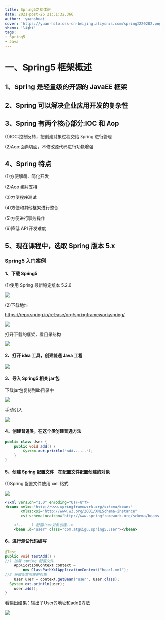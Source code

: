 ```yaml
---
title: Spring5之初体验
date: 2021-post-26 21:31:32.366
author: 'yuanshuai'
cover: 'https://yuan-halo.oss-cn-beijing.aliyuncs.com/spring2220202.png'
theme: 'light'
tags: 
- Spring5
- Java
---
```


# **一、Spring5** 框架概述

## 1、Spring 是轻量级的开源的 JavaEE 框架 

## 2、Spring 可以解决企业应用开发的复杂性

## 3、Spring 有两个核心部分:IOC 和 Aop 

(1)IOC:控制反转，把创建对象过程交给 Spring 进行管理 

(2)Aop:面向切面，不修改源代码进行功能增强

## 4、Spring 特点 

(1)方便解耦，简化开发 

(2)Aop 编程支持 

(3)方便程序测试 

(4)方便和其他框架进行整合 

(5)方便进行事务操作 

(6)降低 API 开发难度

## 5、现在课程中，选取 Spring 版本 5.x

### **Spring5** 入门案例

#### **1**、下载 Spring5

(1)使用 Spring 最新稳定版本 5.2.6

![](https://hexobbblog.oss-cn-beijing.aliyuncs.com/images/spring5/8.png)

(2)下载地址

https://repo.spring.io/release/org/springframework/spring/

![](https://hexobbblog.oss-cn-beijing.aliyuncs.com/images/spring5/9.png)

打开下载的框架，看目录结构

![](https://hexobbblog.oss-cn-beijing.aliyuncs.com/images/spring5/10.png)

#### **2**、打开 **idea** 工具，创建普通 **Java** 工程

![](https://hexobbblog.oss-cn-beijing.aliyuncs.com/images/spring5/11.png)

#### **3**、导入 **Spring5** 相关 **jar** 包

下载jar包复制到lib目录中

![](https://hexobbblog.oss-cn-beijing.aliyuncs.com/images/spring5/12.png)

手动引入

![](https://hexobbblog.oss-cn-beijing.aliyuncs.com/images/spring5/13.png)

#### **4**、创建普通类，在这个类创建普通方法

```java
public class User {
    public void add() {
        System.out.println("add......"); 
    }
}
```

#### 5、创建 Spring 配置文件，在配置文件配置创建的对象

(1)Spring 配置文件使用 xml 格式

![](https://hexobbblog.oss-cn-beijing.aliyuncs.com/images/spring5/14.png)

```xml
<?xml version="1.0" encoding="UTF-8"?>
<beans xmlns="http://www.springframework.org/schema/beans"
       xmlns:xsi="http://www.w3.org/2001/XMLSchema-instance"
       xsi:schemaLocation="http://www.springframework.org/schema/beans http://www.springframework.org/schema/beans/spring-beans.xsd">

    <!--    1 配置User对象创建-->
    <bean id="user" class="com.atguigu.spring5.User"></bean>
```

#### **6**、进行测试代码编写

```java
@Test
public void testAdd() {
//1 加载 spring 配置文件
	ApplicationContext context =
		new ClassPathXmlApplicationContext("bean1.xml");
//2 获取配置创建的对象
	User user = context.getBean("user", User.class); 
  System.out.println(user);
	user.add();
}
```

看输出结果：输出了User的地址和add()方法

![](https://hexobbblog.oss-cn-beijing.aliyuncs.com/images/spring5/15.png)